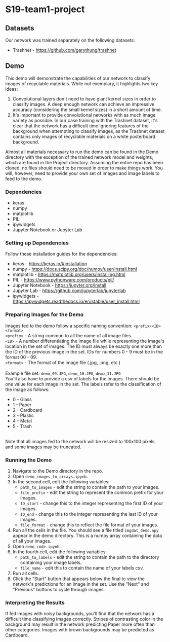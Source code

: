 # S19-team1-project

## Datasets
Our network was trained separately on the following datasets:
* Trashnet - https://github.com/garythung/trashnet

## Demo
This demo will demonstrate the capabilities of our network to classify images of recyclable materials.  While not exemplary, it highlights two key ideas:
1. Convolutional layers don't need to have giant kernel sizes in order to classify images.  A deep enough network can achieve an impressive accuracy (considering the small kernel sizes) in a short amount of time.
2. It's important to provide convolutional networks with as much image variety as possible.  In our case training with the Trashnet dataset, it's clear that the network has a difficult time ignoring features of the background when attempting to classify images, as the Trashnet dataset contains only images of recyclable materials on a white posterboard background.

Almost all materials necessary to run the demo can be found in the Demo directory with the exception of the trained network model and weights, which are found in the Project directory.  Assuming the entire repo has been cloned, no files should need to be moved in order to make things work.  You will, however, need to provide your own set of images and image labels to feed to the demo.

### Dependencies
* keras
* numpy
* matplotlib
* PIL
* ipywidgets
* Jupyter Notebook or Jupyter Lab

### Setting up Dependencies
Follow these installation guides for the dependencies:
* keras - https://keras.io/#installation
* numpy - https://docs.scipy.org/doc/numpy/user/install.html
* matplotlib - https://matplotlib.org/users/installing.html
* PIL - https://www.pythonware.com/products/pil/
* Jupyter Notebook - https://jupyter.org/install
* Jupyter Lab - https://github.com/jupyterlab/jupyterlab
* ipywidgets - https://ipywidgets.readthedocs.io/en/stable/user_install.html

### Preparing Images for the Demo
Images fed to the demo follow a specific naming convention: `<prefix><ID><format>`<br>
`<prefix>` - A string common to all the name of all image files.<br>
`<ID>` - A number differentiating the image file while representing the image's location in the set of images.  The ID must always be exactly one more than the ID of the previous image in the set.  IDs for numbers 0 - 9 must be in the format 00 - 09.<br>
`<format>` - The format of the image file (.jpg, .png, etc.)<br>
<br>
Example file set: `demo_09.JPG`, `demo_10.JPG`, `demo_11.JPG`
<br>
You'll also have to provide a csv of labels for the images.  There should be one value for each image in the set.  The labels refer to the classification of the image as follows:
* 0 - Glass
* 1 - Paper
* 2 - Cardboard
* 3 - Plastic
* 4 - Metal
* 5 - Trash
<br>
Note that all images fed to the network will be resized to 100x100 pixels, and some images may be truncated.

### Running the Demo
1. Navigate to the Demo directory in the repo.
2. Open `demo_images_to_arrays.ipynb`.
3. In the second cell, edit the following variables:
    * `path_to_images` - edit the string to contain the path to your images.
    * `file_prefix` - edit the string to represent the common prefix for your images.
    * `ID_start` - change this to the integer representing the first ID of your images.
    * `ID_end` - change this to the integer representing the last ID of your images.
    * `file_format` - change this to reflect the file format of your images.
4. Run all the cells in the file.  You should see a file titled `imgdat_demo.npy` appear in the demo directory.  This is a numpy array containing the data of all your images.
5. Open `demo_code.ipynb`.
6. In the fourth cell, edit the following variables:
    * `path_to_labels` - edit the string to contain the path to the directory containing your image labels.
    * `file_name` - edit this to contain the name of your labels csv.
7. Run all cells.
8. Click the "Start" button that appears below the final to view the network's predictions for an image in the set.  Use the "Next" and "Previous" buttons to cycle through images.

### Interpreting the Results
If fed images with noisy backgrounds, you'll find that the network has a difficult time classifying images correctly.  Stripes of contrasting color in the background may result in the network predicting Paper more often than other categories.  Images with brown backgrounds may be predicted as Cardboard.